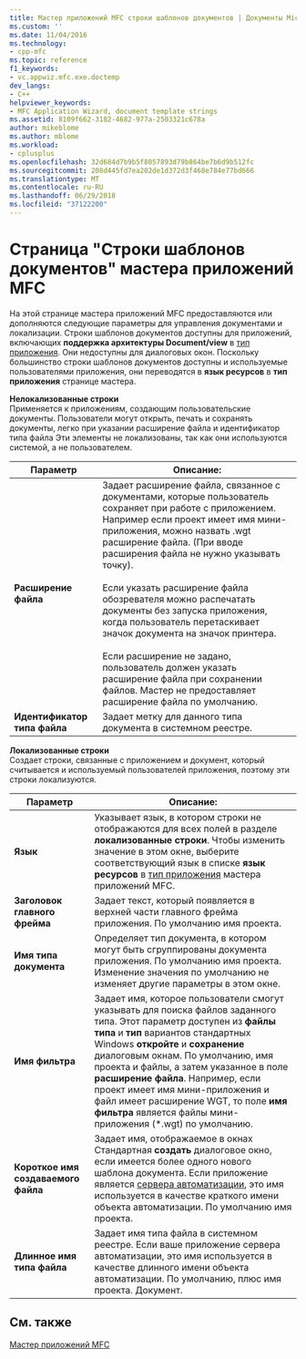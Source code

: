 ```yaml
---
title: Мастер приложений MFC строки шаблонов документов | Документы Microsoft
ms.custom: ''
ms.date: 11/04/2016
ms.technology:
- cpp-mfc
ms.topic: reference
f1_keywords:
- vc.appwiz.mfc.exe.doctemp
dev_langs:
- C++
helpviewer_keywords:
- MFC Application Wizard, document template strings
ms.assetid: 8109f662-3182-4682-977a-2503321c678a
author: mikeblome
ms.author: mblome
ms.workload:
- cplusplus
ms.openlocfilehash: 32d684d7b9b5f8057893d79b864be7b6d9b512fc
ms.sourcegitcommit: 208d445fd7ea202de1d372d3f468e784e77bd666
ms.translationtype: MT
ms.contentlocale: ru-RU
ms.lasthandoff: 06/29/2018
ms.locfileid: "37122200"
---
```

# <a name="document-template-strings-mfc-application-wizard"></a>Страница "Строки шаблонов документов" мастера приложений MFC
На этой странице мастера приложений MFC предоставляются или дополняются следующие параметры для управления документами и локализации. Строки шаблонов документов доступны для приложений, включающих **поддержка архитектуры Document/view** в [тип приложения](../../mfc/reference/application-type-mfc-application-wizard.md). Они недоступны для диалоговых окон. Поскольку большинство строки шаблонов документов доступны и используемые пользователями приложения, они переводятся в **язык ресурсов** в **тип приложения** странице мастера.  
  
 **Нелокализованные строки**  
 Применяется к приложениям, создающим пользовательские документы. Пользователи могут открыть, печать и сохранять документы, легко при указании расширение файла и идентификатор типа файла Эти элементы не локализованы, так как они используются системой, а не пользователем.  
  
|Параметр|Описание:|  
|------------|-----------------|  
|**Расширение файла**|Задает расширение файла, связанное с документами, которые пользователь сохраняет при работе с приложением. Например если проект имеет имя мини-приложения, можно назвать .wgt расширение файла. (При вводе расширения файла не нужно указывать точку).<br /><br /> Если указать расширение файла обозревателя можно распечатать документы без запуска приложения, когда пользователь перетаскивает значок документа на значок принтера.<br /><br /> Если расширение не задано, пользователь должен указать расширение файла при сохранении файлов. Мастер не предоставляет расширение файла по умолчанию.|  
|**Идентификатор типа файла**|Задает метку для данного типа документа в системном реестре.|  
  
 **Локализованные строки**  
 Создает строки, связанные с приложением и документ, который считывается и используемый пользователей приложения, поэтому эти строки локализуются.  
  
|Параметр|Описание:|  
|------------|-----------------|  
|**Язык**|Указывает язык, в котором строки не отображаются для всех полей в разделе **локализованные строки**. Чтобы изменить значение в этом окне, выберите соответствующий язык в списке **язык ресурсов** в [тип приложения](../../mfc/reference/application-type-mfc-application-wizard.md) мастера приложений MFC.|  
|**Заголовок главного фрейма**|Задает текст, который появляется в верхней части главного фрейма приложения. По умолчанию имя проекта.|  
|**Имя типа документа**|Определяет тип документа, в котором могут быть сгруппированы документа приложения. По умолчанию имя проекта. Изменение значения по умолчанию не изменяет другие параметры в этом окне.|  
|**Имя фильтра**|Задает имя, которое пользователи смогут указывать для поиска файлов заданного типа. Этот параметр доступен из **файлы типа** и **тип** вариантов стандартных Windows **откройте** и **сохранение** диалоговым окнам. По умолчанию, имя проекта и файлы, а затем указанное в поле **расширение файла**. Например, если проект имеет имя мини-приложения и файл имеет расширение WGT, то поле **имя фильтра** является файлы мини-приложения (*.wgt) по умолчанию.|  
|**Короткое имя создаваемого файла**|Задает имя, отображаемое в окнах Стандартная **создать** диалоговое окно, если имеется более одного нового шаблона документа. Если приложение является [сервера автоматизации](../../mfc/automation-servers.md), это имя используется в качестве краткого имени объекта автоматизации. По умолчанию имя проекта.|  
|**Длинное имя типа файла**|Задает имя типа файла в системном реестре. Если ваше приложение сервера автоматизации, это имя используется в качестве длинного имени объекта автоматизации. По умолчанию, плюс имя проекта. Документ.|  
  
## <a name="see-also"></a>См. также  
 [Мастер приложений MFC](../../mfc/reference/mfc-application-wizard.md)

